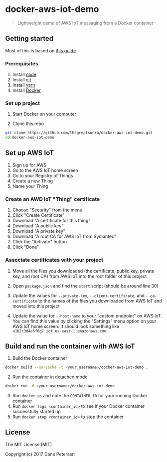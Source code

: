 # docker-aws-iot-demo

> Lightweight demo of AWS IoT messaging from a Docker container

## Getting started

Most of this is based on [this guide](https://nodejs.org/en/docs/guides/nodejs-docker-webapp/)

### Prerequisites

1) Install [node](https://nodejs.org/en/)
2) Install [git](https://git-scm.com/downloads)
3) Install [yarn](https://yarnpkg.com/lang/en/docs/install/)
4) Install [Docker](https://store.docker.com/search?type=edition&offering=community)

### Set up project

1) Start Docker on your computer

2) Clone this repo
```bash
git clone https://github.com/thegreatsunra/docker-aws-iot-demo.git
cd docker-aws-iot-demo
```

## Set up AWS IoT

1) Sign up for AWS
2) Go to the AWS IoT home screen
3) Go to your Registry of Things
4) Create a new Thing
5) Name your Thing

### Create an AWD IoT "Thing" certificate

1) Choose "Security" from the menu
2) Click "Create Certificate"
3) Download "A certificate for this thing"
4) Download "A public key"
5) Download "A private key"
6) Download "A root CA for AWS IoT from Symantec"
7) Click the "Activate" button
8) Click "Done"

### Associate certificates with your project

1) Move all the files you downloaded (the certificate, public key, private key, and root CA) from AWS IoT into the root folder of this project

2) Open `package.json` and find the `start` script (should be around line 30)

3) Update the values for `--private-key`, `--client-certificate`, and `--ca-certificate` to the names of the files you downloaded from AWS IoT and moved into this project

4) Update the value for `--host-name` to your "custom endpoint" on AWS IoT. You can find this value by clicking the "Settings" menu option on your AWS IoT home screen. It should look something like `a1b2c3d4e5f6g7.iot.us-east-1.amazonaws.com`

## Build and run the container with AWS IoT

1) Build the Docker container
```bash
docker build --no-cache -t <your_username>/docker-aws-iot-demo .
```

2) Run the container in detached mode
```bash
docker run -d <your_username>/docker-aws-iot-demo
```

3) Run `docker ps` and note the `CONTAINER ID` for your running Docker container
4) Run `docker logs <container_id>` to see if your Docker container successfully started up
5) Run `docker stop <container_id>` to stop the container

## License

The MIT License (MIT)

Copyright (c) 2017 Dane Petersen

